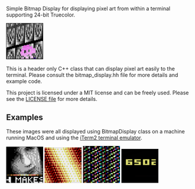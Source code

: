 Simple Bitmap Display for displaying pixel art from within a terminal supporting 24-bit
Truecolor.

<img src="https://github.com/munsie/bitmap_display/blob/main/docs/screenshot1.png?raw=true" alt="Screenshot" width="100"/>

This is a header only C++ class that can display pixel art easily to the terminal.  Please
consult the bitmap_display.hh file for more details and example code.

This project is licensed under a MIT license and can be freely used.  Please see the [LICENSE
file](https://github.com/munsie/bitmap_display/blob/main/LICENSE) for more details.

Examples
--------

These images were all displayed using BitmapDisplay class on a machine running MacOS and using the [iTerm2 terminal emulator](https://github.com/gnachman/iTerm2).

<img src="https://github.com/munsie/bitmap_display/blob/main/docs/screenshot2.png?raw=true" alt="Screenshot" width="100"/>

<img src="https://github.com/munsie/bitmap_display/blob/main/docs/screenshot3.png?raw=true" alt="Screenshot" width="100"/>

<img src="https://github.com/munsie/bitmap_display/blob/main/docs/screenshot4.png?raw=true" alt="Screenshot" width="100"/>

<img src="https://github.com/munsie/bitmap_display/blob/main/docs/screenshot5.png?raw=true" alt="Screenshot" width="100"/>

